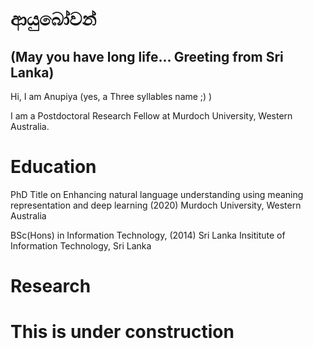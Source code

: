 # ආයුබෝවන් 
## (May you have long life... Greeting from Sri Lanka)

Hi, I am Anupiya (yes, a Three syllables name ;) ) 

I am a Postdoctoral Research Fellow at Murdoch University, Western Australia.

# Education
PhD Title on Enhancing natural language understanding using meaning representation and deep learning (2020)
Murdoch University, Western Australia

BSc(Hons) in Information Technology, (2014)
Sri Lanka Insititute of Information Technology, Sri Lanka

# Research

# This is under construction



